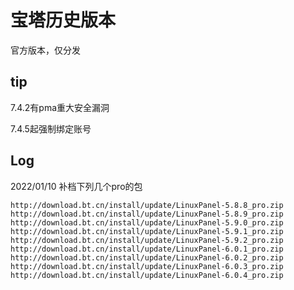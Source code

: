 # 宝塔历史版本

官方版本，仅分发

## tip

7.4.2有pma重大安全漏洞

7.4.5起强制绑定账号

## Log

2022/01/10 补档下列几个pro的包
```
http://download.bt.cn/install/update/LinuxPanel-5.8.8_pro.zip
http://download.bt.cn/install/update/LinuxPanel-5.8.9_pro.zip
http://download.bt.cn/install/update/LinuxPanel-5.9.0_pro.zip
http://download.bt.cn/install/update/LinuxPanel-5.9.1_pro.zip
http://download.bt.cn/install/update/LinuxPanel-5.9.2_pro.zip
http://download.bt.cn/install/update/LinuxPanel-6.0.1_pro.zip
http://download.bt.cn/install/update/LinuxPanel-6.0.2_pro.zip
http://download.bt.cn/install/update/LinuxPanel-6.0.3_pro.zip
http://download.bt.cn/install/update/LinuxPanel-6.0.4_pro.zip
```

